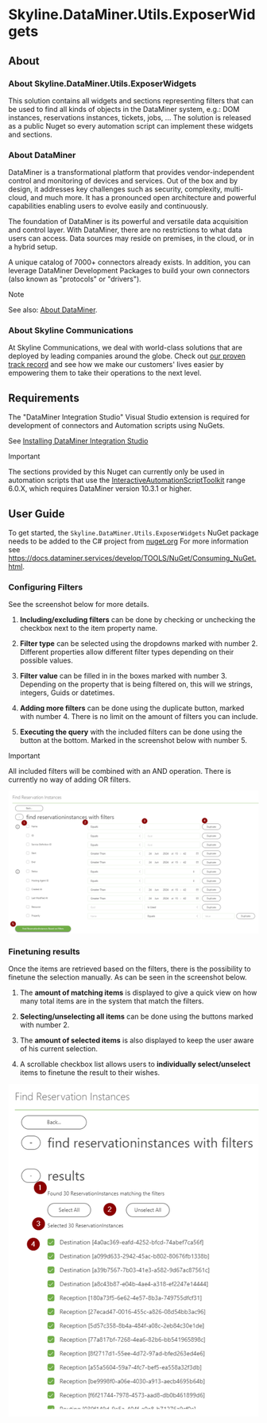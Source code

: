# Skyline.DataMiner.Utils.ExposerWidgets

## About

### About Skyline.DataMiner.Utils.ExposerWidgets

This solution contains all widgets and sections representing filters that can be used to find all kinds of objects in the DataMiner system, e.g.: DOM instances, reservations instances, tickets, jobs, ...
The solution is released as a public Nuget so every automation script can implement these widgets and sections.

### About DataMiner

DataMiner is a transformational platform that provides vendor-independent control and monitoring of devices and services. Out of the box and by design, it addresses key challenges such as security, complexity, multi-cloud, and much more. It has a pronounced open architecture and powerful capabilities enabling users to evolve easily and continuously.

The foundation of DataMiner is its powerful and versatile data acquisition and control layer. With DataMiner, there are no restrictions to what data users can access. Data sources may reside on premises, in the cloud, or in a hybrid setup.

A unique catalog of 7000+ connectors already exists. In addition, you can leverage DataMiner Development Packages to build your own connectors (also known as "protocols" or "drivers").

> [!NOTE]
> See also: [About DataMiner](https://aka.dataminer.services/about-dataminer).

### About Skyline Communications

At Skyline Communications, we deal with world-class solutions that are deployed by leading companies around the globe. Check out [our proven track record](https://aka.dataminer.services/about-skyline) and see how we make our customers' lives easier by empowering them to take their operations to the next level.

## Requirements

The "DataMiner Integration Studio" Visual Studio extension is required for development of connectors and Automation scripts using NuGets.

See [Installing DataMiner Integration Studio](https://aka.dataminer.services/DisInstallation)

> [!IMPORTANT]  
> The sections provided by this Nuget can currently only be used in automation scripts that use the [InteractiveAutomationScriptToolkit](https://github.com/SkylineCommunications/Skyline.DataMiner.Utils.InteractiveAutomationScriptToolkit) range 6.0.X, which requires DataMiner version 10.3.1 or higher.

## User Guide

To get started, the `Skyline.DataMiner.Utils.ExposerWidgets` NuGet package needs to be added to the C# project from [nuget.org](https://www.nuget.org/packages/Skyline.DataMiner.Utils.ExposerWidgets)
For more information see https://docs.dataminer.services/develop/TOOLS/NuGet/Consuming_NuGet.html.

### Configuring Filters

See the screenshot below for more details.

1. **Including/excluding filters** can be done by checking or unchecking the checkbox next to the item property name.

1. **Filter type** can be selected using the dropdowns marked with number 2. Different properties allow different filter types depending on their possible values.

1. **Filter value** can be filled in in the boxes marked with number 3. Depending on the property that is being filtered on, this will we strings, integers, Guids or datetimes.

1. **Adding more filters** can be done using the duplicate button, marked with number 4. There is no limit on the amount of filters you can include.

1. **Executing the query** with the included filters can be done using the button at the bottom. Marked in the screenshot below with number 5.

> [!IMPORTANT]  
> All included filters will be combined with an AND operation. There is currently no way of adding OR filters.

![configuring filters](Filters.png "Configuring Filters")



### Finetuning results

Once the items are retrieved based on the filters, there is the possibility to finetune the selection manually. As can be seen in the screenshot below.

1. The **amount of matching items** is displayed to give a quick view on how many total items are in the system that match the filters.

1. **Selecting/unselecting all items** can be done using the buttons marked with number 2.

1. The **amount of selected items** is also displayed to keep the user aware of his current selection.

1. A scrollable checkbox list allows users to **individually select/unselect** items to finetune the result to their wishes.

![finetuning results](Results.png "Finetuning Results")

